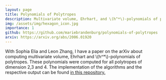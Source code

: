 ```yaml
---
layout: page
title: Polynomials of Polytropes
description: Multivariate volume, Ehrhart, and \(h^*\)-polynomials of polytropes.
img: /assets/img/hexagon_icon.jpg
importance: 1
github: https://github.com/mariebrandenburg/polynomials-of-polytropes
arxiv: https://arxiv.org/abs/2006.01920
---
```

With Sophia Elia and Leon Zhang, I have a paper on the arXiv about computing multivariate volume, Ehrhart and \\(h^*\\)-polynomials of polytropes. These polynomials were computed for all polytropes of dimension 2,3 and 4. The implementation of the algorithms and the respective output can be found [in this repository.](https://github.com/mariebrandenburg/polynomials-of-polytropes)


<div class="row">
	<div class="col-sm mt mt-md">
        <img class="img-fluid rounded z-depth-1" src="{{ '/assets/img/hexagon.jpg' | relative_url }}" alt="" title="Hexagon"/>
         </div>
    <div class="col-sm mt mt-md">
        <img class="img-fluid rounded z-depth-1" src="{{ '/assets/img/fundamental_polytope.jpg' | relative_url }}" alt="" title="Fundamental Polytope"/>
    </div>
</div>
